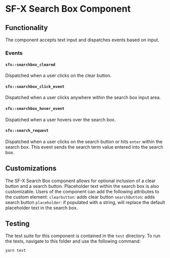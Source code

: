 # SF-X Search Box Component

## Functionality

The component accepts text input and dispatches events based on input.

### Events

#### `sfx::searchbox_cleared`

Dispatched when a user clicks on the clear button.

#### `sfx::searchbox_click_event`

Dispatched when a user clicks anywhere within the search box input area.

#### `sfx::searchbox_hover_event`

Dispatched when a user hovers over the search box.

#### `sfx::search_request`

Dispatched when a user clicks on the search button or hits `enter` within the search box. This event sends the search term value entered into the search box.

## Customizations

The SF-X Search Box component allows for optional inclusion of a clear button and a search button. Placeholder text within the search box is also customizable.
Users of the component can add the following attributes to the custom element:
`clearbutton`: adds clear button
`searchbutton`: adds search button
`placeholder`: if populated with a string, will replace the default placeholder text in the search box.

## Testing

The test suite for this component is contained in the `test` directory. To run the tests, navigate to this folder and use the following command:

```sh
yarn test
```
